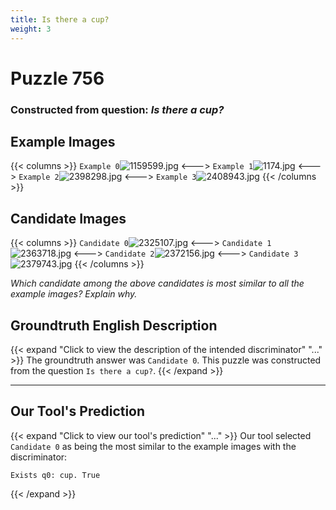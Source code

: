 ```yaml
---
title: Is there a cup?
weight: 3
---
```


# Puzzle 756
### Constructed from question: _Is there a cup?_


## Example Images
{{< columns >}}
`Example 0`![1159599.jpg](/gqa_images/1159599.jpg)
<--->
`Example 1`![1174.jpg](/gqa_images/1174.jpg)
<--->
`Example 2`![2398298.jpg](/gqa_images/2398298.jpg)
<--->
`Example 3`![2408943.jpg](/gqa_images/2408943.jpg)
{{< /columns >}}

## Candidate Images
{{< columns >}}
`Candidate 0`![2325107.jpg](/gqa_images/2325107.jpg)
<--->
`Candidate 1`![2363718.jpg](/gqa_images/2363718.jpg)
<--->
`Candidate 2`![2372156.jpg](/gqa_images/2372156.jpg)
<--->
`Candidate 3`![2379743.jpg](/gqa_images/2379743.jpg)
{{< /columns >}}

*Which candidate among the above candidates is most similar to all the example images? Explain why.*

## Groundtruth English Description

{{< expand "Click to view the description of the intended discriminator" "..." >}}
The groundtruth answer was `Candidate 0`. This puzzle was constructed from the question `Is there a cup?`.
{{< /expand >}}

---

## Our Tool's Prediction

{{< expand "Click to view our tool's prediction" "..." >}}
Our tool selected `Candidate 0` as being the most similar to the example images with the discriminator:
```plaintext
Exists q0: cup. True
```
{{< /expand >}}
